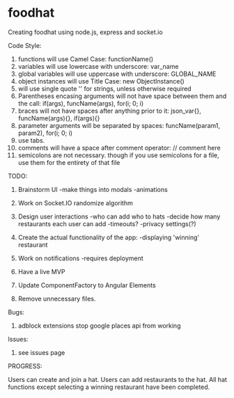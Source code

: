 # foodhat
Creating foodhat using node.js, express and socket.io

Code Style:
1. functions will use Camel Case: functionName()
2. variables will use lowercase with underscore: var_name
3. global variables will use uppercase with underscore: GLOBAL_NAME
4. object instances will use Title Case: new ObjectInstance()
5. will use single quote '' for strings, unless otherwise required
6. Parentheses encasing arguments will not have space between them and the call: if(args), funcName(args), for(i; 0; i)
7. braces will not have spaces after anything prior to it: json_var{}, funcName(args){}, if(args){}
8. parameter arguments will be separated by spaces: funcName(param1, param2), for(i; 0; i)
9. use tabs.
10. comments will have a space after comment operator: // comment here
11. semicolons are not necessary. though if you use semicolons for a file, use them for the entirety of that file


TODO:
1. Brainstorm UI
  -make things into modals
  -animations

2. Work on Socket.IO randomize algorithm

3. Design user interactions
  -who can add who to hats
  -decide how many restaurants each user can add
  -timeouts?
  -privacy settings(?)

4. Create the actual functionality of the app:
  -displaying 'winning' restaurant

5. Work on notifications
   -requires deployment

6. Have a live MVP

7. Update ComponentFactory to Angular Elements

8. Remove unnecessary files.


Bugs:
1. adblock extensions stop google places api from working


Issues:
1. see issues page

PROGRESS:

Users can create and join a hat. Users can add restaurants to the hat. All hat functions except selecting a winning restaurant have been completed.
